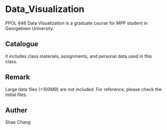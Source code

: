 # Data_Visualization

PPOL 646 Data Visualization is a graduate course for MPP student in Georgetown University. 

## Catalogue

It includes class materials, assignments, and personal data used in this class.

## Remark

Large data files (>100MB) are not included. For reference, please check the initial files.

## Auther

Shae Chang

